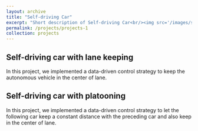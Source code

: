 ```yaml
---
layout: archive
title: "Self-driving Car"
excerpt: "Short description of Self-driving Car<br/><img src='/images/self_driving_car.jpg'>"
permalink: /projects/projects-1
collection: projects
---
```


## Self-driving car with lane keeping

In this project, we implemented a data-driven control strategy to keep the autonomous vehicle in the center of lane.

## Self-driving car with platooning

In this project, we implemented a data-driven control strategy to let the following car keep a constant distance with the preceding car and also keep in the center of lane.
